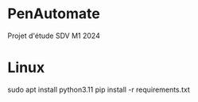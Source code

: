 # PenAutomate
 Projet d'étude SDV M1 2024

# Linux

sudo apt install python3.11
pip install -r requirements.txt
